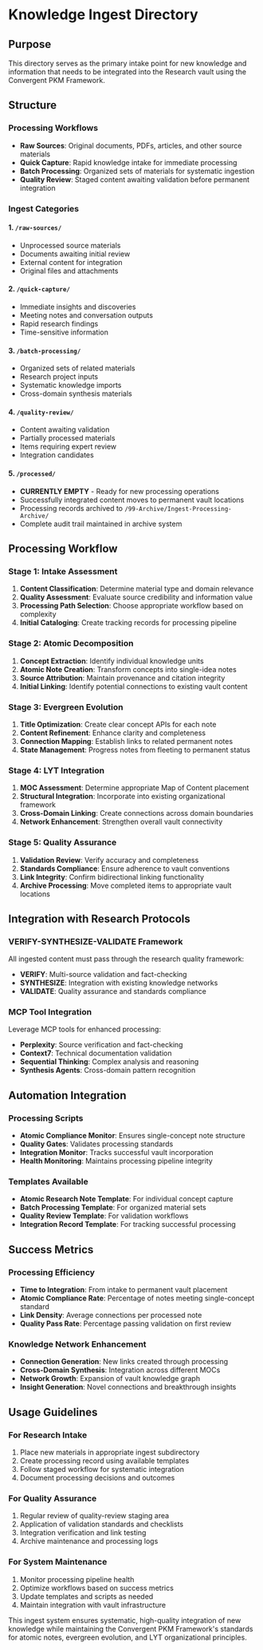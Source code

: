 # Knowledge Ingest Directory

## Purpose
This directory serves as the primary intake point for new knowledge and information that needs to be integrated into the Research vault using the Convergent PKM Framework.

## Structure

### Processing Workflows
- **Raw Sources**: Original documents, PDFs, articles, and other source materials
- **Quick Capture**: Rapid knowledge intake for immediate processing
- **Batch Processing**: Organized sets of materials for systematic ingestion
- **Quality Review**: Staged content awaiting validation before permanent integration

### Ingest Categories

#### 1. `/raw-sources/`
- Unprocessed source materials
- Documents awaiting initial review
- External content for integration
- Original files and attachments

#### 2. `/quick-capture/`
- Immediate insights and discoveries
- Meeting notes and conversation outputs
- Rapid research findings
- Time-sensitive information

#### 3. `/batch-processing/`
- Organized sets of related materials
- Research project inputs
- Systematic knowledge imports
- Cross-domain synthesis materials

#### 4. `/quality-review/`
- Content awaiting validation
- Partially processed materials
- Items requiring expert review
- Integration candidates

#### 5. `/processed/`
- **CURRENTLY EMPTY** - Ready for new processing operations
- Successfully integrated content moves to permanent vault locations
- Processing records archived to `/99-Archive/Ingest-Processing-Archive/`
- Complete audit trail maintained in archive system

## Processing Workflow

### Stage 1: Intake Assessment
1. **Content Classification**: Determine material type and domain relevance
2. **Quality Assessment**: Evaluate source credibility and information value
3. **Processing Path Selection**: Choose appropriate workflow based on complexity
4. **Initial Cataloging**: Create tracking records for processing pipeline

### Stage 2: Atomic Decomposition
1. **Concept Extraction**: Identify individual knowledge units
2. **Atomic Note Creation**: Transform concepts into single-idea notes
3. **Source Attribution**: Maintain provenance and citation integrity
4. **Initial Linking**: Identify potential connections to existing vault content

### Stage 3: Evergreen Evolution
1. **Title Optimization**: Create clear concept APIs for each note
2. **Content Refinement**: Enhance clarity and completeness
3. **Connection Mapping**: Establish links to related permanent notes
4. **State Management**: Progress notes from fleeting to permanent status

### Stage 4: LYT Integration
1. **MOC Assessment**: Determine appropriate Map of Content placement
2. **Structural Integration**: Incorporate into existing organizational framework
3. **Cross-Domain Linking**: Create connections across domain boundaries
4. **Network Enhancement**: Strengthen overall vault connectivity

### Stage 5: Quality Assurance
1. **Validation Review**: Verify accuracy and completeness
2. **Standards Compliance**: Ensure adherence to vault conventions
3. **Link Integrity**: Confirm bidirectional linking functionality
4. **Archive Processing**: Move completed items to appropriate vault locations

## Integration with Research Protocols

### VERIFY-SYNTHESIZE-VALIDATE Framework
All ingested content must pass through the research quality framework:
- **VERIFY**: Multi-source validation and fact-checking
- **SYNTHESIZE**: Integration with existing knowledge networks
- **VALIDATE**: Quality assurance and standards compliance

### MCP Tool Integration
Leverage MCP tools for enhanced processing:
- **Perplexity**: Source verification and fact-checking
- **Context7**: Technical documentation validation
- **Sequential Thinking**: Complex analysis and reasoning
- **Synthesis Agents**: Cross-domain pattern recognition

## Automation Integration

### Processing Scripts
- **Atomic Compliance Monitor**: Ensures single-concept note structure
- **Quality Gates**: Validates processing standards
- **Integration Monitor**: Tracks successful vault incorporation
- **Health Monitoring**: Maintains processing pipeline integrity

### Templates Available
- **Atomic Research Note Template**: For individual concept capture
- **Batch Processing Template**: For organized material sets
- **Quality Review Template**: For validation workflows
- **Integration Record Template**: For tracking successful processing

## Success Metrics

### Processing Efficiency
- **Time to Integration**: From intake to permanent vault placement
- **Atomic Compliance Rate**: Percentage of notes meeting single-concept standard
- **Link Density**: Average connections per processed note
- **Quality Pass Rate**: Percentage passing validation on first review

### Knowledge Network Enhancement
- **Connection Generation**: New links created through processing
- **Cross-Domain Synthesis**: Integration across different MOCs
- **Network Growth**: Expansion of vault knowledge graph
- **Insight Generation**: Novel connections and breakthrough insights

## Usage Guidelines

### For Research Intake
1. Place new materials in appropriate ingest subdirectory
2. Create processing record using available templates
3. Follow staged workflow for systematic integration
4. Document processing decisions and outcomes

### For Quality Assurance
1. Regular review of quality-review staging area
2. Application of validation standards and checklists
3. Integration verification and link testing
4. Archive maintenance and processing logs

### For System Maintenance
1. Monitor processing pipeline health
2. Optimize workflows based on success metrics
3. Update templates and scripts as needed
4. Maintain integration with vault infrastructure

This ingest system ensures systematic, high-quality integration of new knowledge while maintaining the Convergent PKM Framework's standards for atomic notes, evergreen evolution, and LYT organizational principles.